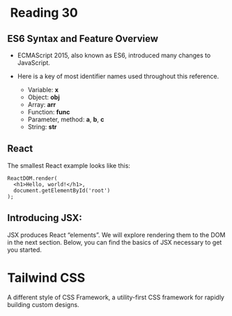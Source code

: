 #  Reading 30

## ES6 Syntax and Feature Overview


* ECMAScript 2015, also known as ES6, introduced many changes to JavaScript.    
* Here is a key of most identifier names used throughout this reference.

    - Variable: **x**
    - Object: **obj**
    - Array: **arr**
    - Function: **func**
    - Parameter, method: **a**, **b**, **c**
    - String: **str**



## React
The smallest React example looks like this:

```
ReactDOM.render(
  <h1>Hello, world!</h1>,
  document.getElementById('root')
);

```

## Introducing JSX:
JSX produces React “elements”. We will explore rendering them to the DOM in the next section. Below, you can find the basics of JSX necessary to get you started.


# Tailwind CSS
A different style of CSS Framework, a utility-first CSS framework for rapidly building custom designs. 